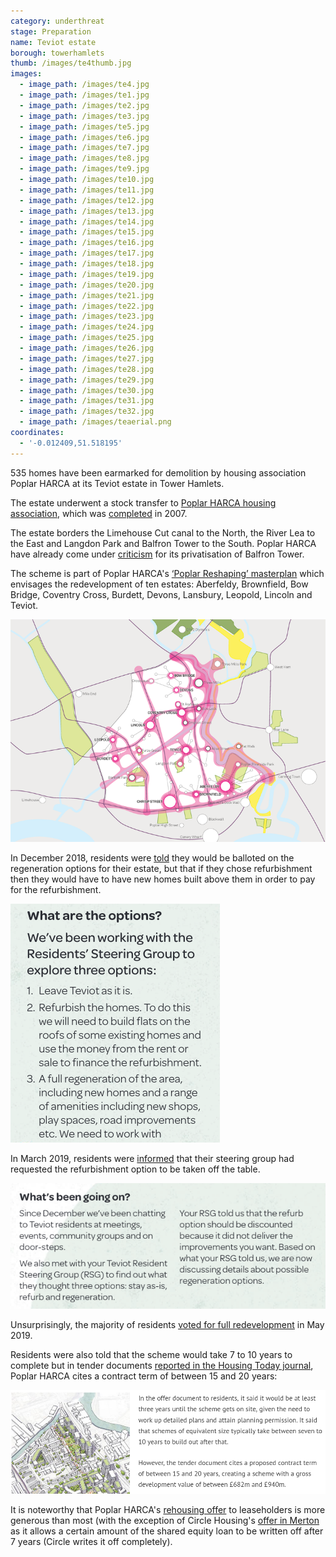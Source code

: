 ```yaml
---
category: underthreat
stage: Preparation
name: Teviot estate 
borough: towerhamlets 
thumb: /images/te4thumb.jpg
images:
  - image_path: /images/te4.jpg
  - image_path: /images/te1.jpg
  - image_path: /images/te2.jpg
  - image_path: /images/te3.jpg
  - image_path: /images/te5.jpg
  - image_path: /images/te6.jpg
  - image_path: /images/te7.jpg
  - image_path: /images/te8.jpg
  - image_path: /images/te9.jpg
  - image_path: /images/te10.jpg
  - image_path: /images/te11.jpg
  - image_path: /images/te12.jpg
  - image_path: /images/te13.jpg
  - image_path: /images/te14.jpg
  - image_path: /images/te15.jpg
  - image_path: /images/te16.jpg
  - image_path: /images/te17.jpg
  - image_path: /images/te18.jpg
  - image_path: /images/te19.jpg
  - image_path: /images/te20.jpg
  - image_path: /images/te21.jpg
  - image_path: /images/te22.jpg
  - image_path: /images/te23.jpg
  - image_path: /images/te24.jpg
  - image_path: /images/te25.jpg
  - image_path: /images/te26.jpg
  - image_path: /images/te27.jpg
  - image_path: /images/te28.jpg
  - image_path: /images/te29.jpg
  - image_path: /images/te30.jpg
  - image_path: /images/te31.jpg
  - image_path: /images/te32.jpg
  - image_path: /images/teaerial.png
coordinates:
  - '-0.012409,51.518195'
---
```

535 homes have been earmarked for demolition by housing association Poplar HARCA at its Teviot estate in Tower Hamlets.

The estate underwent a stock transfer to [Poplar HARCA housing association](https://www.poplarharca.co.uk/), which was [completed](http://democracy.towerhamlets.gov.uk/mgAi.aspx?ID=10064) in 2007.

The estate borders the Limehouse Cut canal to the North, the River Lea to the East and Langdon Park and Balfron Tower to the South. Poplar HARCA have already come under [criticism](https://www.theguardian.com/cities/2019/sep/19/balfron-20-how-goldfingers-utopian-tower-became-luxury-flats) for its privatisation of Balfron Tower.

The scheme is part of Poplar HARCA's [‘Poplar Reshaping’ masterplan](https://www.architectsjournal.co.uk/download?ac=1222139) which envisages the redevelopment of ten estates: Aberfeldy, Brownfield, Bow Bridge, Coventry Cross, Burdett, Devons, Lansbury, Leopold, Lincoln and Teviot.

![](/images/reshapingpoplar.png)

In December 2018, residents were [told](/images/teviotDec2018.pdf) they would be balloted on the regeneration options for their estate, but that if they chose refurbishment then they would have to have new homes built above them in order to pay for the refurbishment.

<img src="/images/teviotrooftops.png" class="img-fluid rounded img-thumbnail">

In March 2019, residents were [informed](/images/teviotMarch2019.pdf) that their steering group had requested the refurbishment option to be taken off the table.

<img src="/images/refurbgone.png" class="img-fluid rounded img-thumbnail">

Unsurprisingly, the majority of residents [voted for full redevelopment](https://www.eastlondonadvertiser.co.uk/news/politics/teviot-housing-estate-regeneration-voted-1-6052355) in May 2019.

Residents were also told that the scheme would take 7 to 10 years to complete but in tender documents [reported in the Housing Today journal](https://www.housingtoday.co.uk/news/1bn-teviot-estate-regen-goes-out-to-tender/5104462.article), Poplar HARCA cites a contract term of between 15 and 20 years:

<img src="/images/teviothousingtoday.png" class="img-fluid rounded img-thumbnail">

It is noteworthy that Poplar HARCA's [rehousing offer](/images/teviotoffer.pdf) to leaseholders is more generous than most (with the exception of Circle Housing's [offer in Merton](/images/mertonoffer.pdf) as it allows a certain amount of the shared equity loan to be written off after 7 years (Circle writes it off completely).
